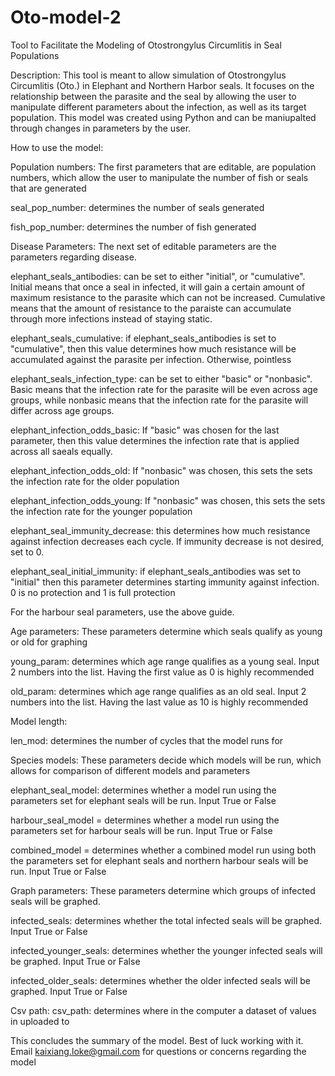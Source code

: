 # Oto-model-2

Tool to Facilitate the Modeling of Otostrongylus Circumlitis in Seal Populations

Description: This tool is meant to allow simulation of Otostrongylus Circumlitis (Oto.) in Elephant and Northern Harbor seals. It focuses on the relationship between the parasite and the seal by allowing the user to manipulate different parameters about the infection, as well as its target population. This model was created using Python and can be maniupalted through changes in parameters by the user.

How to use the model: 

Population numbers:
The first parameters that are editable, are population numbers, which allow the user to manipulate the number of fish or seals that are generated

seal_pop_number: determines the number of seals generated

fish_pop_number: determines the number of fish generated

Disease Parameters: 
The next set of editable parameters are the parameters regarding disease.

elephant_seals_antibodies: can be set to either "initial", or "cumulative". Initial means that once a seal in infected, it will gain a certain amount of maximum resistance to the parasite which can not be increased. Cumulative means that the amount of resistance to the paraiste can accumulate through more infections instead of staying static.

elephant_seals_cumulative: if elephant_seals_antibodies is set to "cumulative", then this value determines how much resistance will be accumulated against the parasite per infection. Otherwise, pointless

elephant_seals_infection_type: can be set to either "basic" or "nonbasic". Basic means that the infection rate for the parasite will be even across age groups, while nonbasic means that the infection rate for the parasite will differ across age groups.

elephant_infection_odds_basic: If "basic" was chosen for the last parameter, then this value determines the infection rate that is applied across all saeals equally.

elephant_infection_odds_old: If "nonbasic" was chosen, this sets the sets the infection rate for the older population

elephant_infection_odds_young: If "nonbasic" was chosen, this sets the sets the infection rate for the younger population

elephant_seal_immunity_decrease: this determines how much resistance against infection decreases each cycle. If immunity decrease is not desired, set to 0.

elephant_seal_initial_immunity: if elephant_seals_antibodies was set to "initial" then this parameter determines starting immunity against infection. 0 is no protection and 1 is full protection

For the harbour seal parameters, use the above guide.

Age parameters: 
These parameters determine which seals qualify as young or old for graphing

young_param: determines which age range qualifies as a young seal. Input 2 numbers into the list. Having the first value as 0 is highly recommended

old_param: determines which age range qualifies as an old seal. Input 2 numbers into the list. Having the last value as 10 is highly recommended

Model length:

len_mod: determines the number of cycles that the model runs for

Species models: 
These parameters decide which models will be run, which allows for comparison of different models and parameters

elephant_seal_model: determines whether a model run using the parameters set for elephant seals will be run. Input True or False

harbour_seal_model = determines whether a model run using the parameters set for harbour seals will be run. Input True or False

combined_model = determines whether a combined model run using both the parameters set for elephant seals and northern harbour seals will be run. Input True or False

Graph parameters:
These parameters determine which groups of infected seals will be graphed.

infected_seals: determines whether the total infected seals will be graphed. Input True or False

infected_younger_seals: determines whether the younger infected seals will be graphed. Input True or False

infected_older_seals: determines whether the older infected seals will be graphed. Input True or False

Csv path:
csv_path: determines where in the computer a dataset of values in uploaded to

This concludes the summary of the model. Best of luck working with it. Email kaixiang.loke@gmail.com for questions or concerns regarding the model
